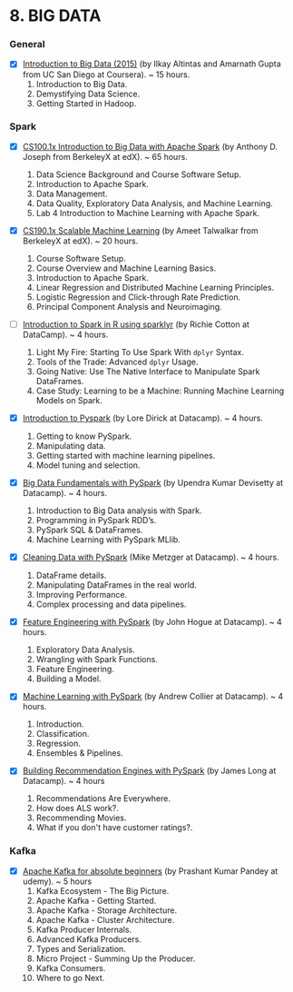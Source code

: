 
# 8. BIG DATA 
### General 
- [X] [Introduction to Big Data (2015)](https://www.coursera.org/learn/big-data-introduction) (by Ilkay Altintas and Amarnath Gupta from UC San Diego at Coursera). ~ 15 hours.
  1. Introduction to Big Data.
  2. Demystifying Data Science.
  3. Getting Started in Hadoop.

### Spark 
- [X] [CS100.1x Introduction to Big Data with Apache Spark](https://courses.edx.org/courses/BerkeleyX/CS100.1x/1T2015/course/) (by Anthony D. Joseph from BerkeleyX at edX). ~ 65 hours.
  1. Data Science Background and Course Software Setup.
  2. Introduction to Apache Spark.
  3. Data Management.
  4. Data Quality, Exploratory Data Analysis, and Machine Learning.
  5. Lab 4 Introduction to Machine Learning with Apache Spark.

- [X] [CS190.1x Scalable Machine Learning](https://courses.edx.org/courses/BerkeleyX/CS190.1x/1T2015/course/) (by Ameet Talwalkar from BerkeleyX at edX). ~ 20 hours.
  1. Course Software Setup.
  2. Course Overview and Machine Learning Basics.
  3. Introduction to Apache Spark.
  4. Linear Regression and Distributed Machine Learning Principles.
  5. Logistic Regression and Click-through Rate Prediction.
  6. Principal Component Analysis and Neuroimaging.

- [ ] [Introduction to Spark in R using sparklyr](https://www.datacamp.com/courses/introduction-to-spark-in-r-using-sparklyr) (by Richie Cotton at DataCamp). ~ 4 hours.
  1. Light My Fire: Starting To Use Spark With `dplyr` Syntax.
  2. Tools of the Trade: Advanced `dplyr` Usage.
  3. Going Native: Use The Native Interface to Manipulate Spark DataFrames.
  4. Case Study: Learning to be a Machine: Running Machine Learning Models on Spark.

- [X] [Introduction to Pyspark](https://www.datacamp.com/courses/introduction-to-pyspark) (by Lore Dirick at Datacamp). ~ 4 hours.
  1. Getting to know PySpark.
  2. Manipulating data.
  3. Getting started with machine learning pipelines. 
  4. Model tuning and selection.

- [X] [Big Data Fundamentals with PySpark](https://www.datacamp.com/courses/big-data-fundamentals-with-pyspark) (by Upendra Kumar Devisetty at Datacamp). ~ 4 hours.
  1. Introduction to Big Data analysis with Spark.
  2. Programming in PySpark RDD’s. 
  3. PySpark SQL & DataFrames.
  4. Machine Learning with PySpark MLlib.

- [X] [Cleaning Data with PySpark](https://www.datacamp.com/courses/cleaning-data-with-pyspark) (Mike Metzger at Datacamp). ~ 4 hours.
  1. DataFrame details.
  2. Manipulating DataFrames in the real world.
  3. Improving Performance.
  4. Complex processing and data pipelines. 

- [X] [Feature Engineering with PySpark](https://www.datacamp.com/courses/feature-engineering-with-pyspark) (by John Hogue at Datacamp). ~ 4 hours.
  1. Exploratory Data Analysis.
  2. Wrangling with Spark Functions.
  3. Feature Engineering.
  4. Building a Model. 

- [X] [Machine Learning with PySpark](https://www.datacamp.com/courses/machine-learning-with-pyspark) (by Andrew Collier at Datacamp). ~ 4 hours.
  1. Introduction.
  2. Classification.
  3. Regression.
  4. Ensembles & Pipelines.

- [X] [Building Recommendation Engines with PySpark](https://www.datacamp.com/courses/recommendation-engines-in-pyspark) (by James Long at Datacamp). ~ 4 hours
  1. Recommendations Are Everywhere.
  2. How does ALS work?.
  3. Recommending Movies.
  4. What if you don't have customer ratings?.

### Kafka
- [X] [Apache Kafka for absolute beginners](https://www.udemy.com/course/apache-kafka-for-beginners) (by Prashant Kumar Pandey at udemy). ~ 5 hours
  1. Kafka Ecosystem - The Big Picture.
  2. Apache Kafka - Getting Started.
  3. Apache Kafka - Storage Architecture.
  4. Apache Kafka - Cluster Architecture.
  5. Kafka Producer Internals.
  6. Advanced Kafka Producers.
  7. Types and Serialization.
  8. Micro Project - Summing Up the Producer.
  9. Kafka Consumers.
  10. Where to go Next.

